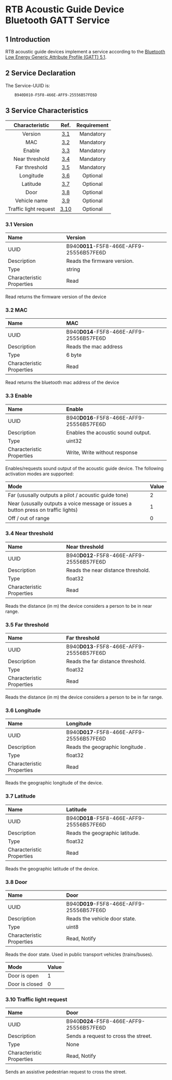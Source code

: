 # RTB Acoustic Guide Device Bluetooth GATT Service

## 1 Introduction

RTB acoustic guide devices implement a service according to the [Bluetooth Low Energy Generic Attribute Profile (GATT) 5.1](https://www.bluetooth.com/specifications/specs/core-specification-5-1/).

## 2 Service Declaration

The Service-UUID is:

        B940D010-F5F8-466E-AFF9-25556B57FE6D
        
## 3 Service Characteristics

| Characteristic             | Ref. | Requirement  |
|:---------------------------:|:-----:|:--------------------:|
| Version                    | [3.1](#31-version) | Mandatory|
| MAC                        | [3.2](#32-mac) | Mandatory|
| Enable                     | [3.3](#33-enable) | Mandatory|
| Near threshold             | [3.4](#34-near-threshold) | Mandatory|
| Far threshold              | [3.5](#35-far-threshold) | Mandatory|
| Longitude                  | [3.6](#36-longitude) | Optional|
| Latitude                   | [3.7](#37-latitude)  | Optional|
| Door                       | [3.8](#38-door)  | Optional|
| Vehicle name               | [3.9](#39-vehicle-name) | Optional |
| Traffic light request      | [3.10](#310-traffic-light-request) | Optional |

### 3.1 Version

| Name        | Version                                  |
|:------------|:--------------------------------------------|
| UUID        | B940<b>0011</b>-F5F8-466E-AFF9-25556B57FE6D |
| Description | Reads the firmware version.                 |
| Type        | string                              |
| Characteristic Properties | Read |

Read returns the firmware version of the device

### 3.2 MAC

| Name        | MAC                                  |
|:------------|:--------------------------------------------|
| UUID        | B940<b>D014</b>-F5F8-466E-AFF9-25556B57FE6D |
| Description | Reads the mac address                    |
| Type        | 6 byte                                      |
| Characteristic Properties | Read |

Read returns the bluetooth mac address of the device

### 3.3 Enable

| Name        | Enable                                  |
|:------------|:--------------------------------------------|
| UUID        | B940<b>D016</b>-F5F8-466E-AFF9-25556B57FE6D |
| Description | Enables the acoustic sound output.          |
| Type        | uint32                                       |
| Characteristic Properties        | Write, Write without response |

Enables/requests sound output of the acoustic guide device. The following activation modes are supported:

| Mode | Value |
|:-----|:----------|
| Far (ususally outputs a pilot / acoustic guide tone) | 2 |
| Near (ususally outputs a voice message or issues a button press on traffic lights) | 1 |
| Off / out of range | 0 |

### 3.4 Near threshold

| Name        | Near threshold                                  |
|:------------|:--------------------------------------------|
| UUID        | B940<b>D012</b>-F5F8-466E-AFF9-25556B57FE6D |
| Description | Reads the near distance threshold.          |
| Type        | float32                                       |
| Characteristic Properties | Read |

Reads the distance (in m) the device considers a person to be in near range.

### 3.5 Far threshold

| Name        | Far threshold                                  |
|:------------|:--------------------------------------------|
| UUID        | B940<b>D013</b>-F5F8-466E-AFF9-25556B57FE6D |
| Description | Reads the far distance threshold.          |
| Type        | float32                                       |
| Characteristic Properties | Read |

Reads the distance (in m) the device considers a person to be in far range.

### 3.6 Longitude

| Name        | Longitude                                  |
|:------------|:--------------------------------------------|
| UUID        | B940<b>D017</b>-F5F8-466E-AFF9-25556B57FE6D |
| Description | Reads the geographic longitude   .          |
| Type        | float32                                       |
| Characteristic Properties | Read |

Reads the geographic longitude of the device.

### 3.7 Latitude

| Name        | Latitude                                  |
|:------------|:--------------------------------------------|
| UUID        | B940<b>D018</b>-F5F8-466E-AFF9-25556B57FE6D |
| Description | Reads the geographic latitude.              |
| Type        | float32                                       |
| Characteristic Properties | Read |

Reads the geographic latitude of the device.

### 3.8 Door

| Name        | Door                                  |
|:------------|:--------------------------------------------|
| UUID        | B940<b>D019</b>-F5F8-466E-AFF9-25556B57FE6D |
| Description | Reads the vehicle door state.              |
| Type        | uint8                                       |
| Characteristic Properties | Read, Notify |

Reads the door state. Used in public transport vehicles (trains/buses).

| Mode | Value |
|:-----|:----------|
| Door is open | 1 |
| Door is closed | 0 |

### 3.10 Traffic light request

| Name        | Door                                  |
|:------------|:--------------------------------------------|
| UUID        | B940<b>D024</b>-F5F8-466E-AFF9-25556B57FE6D |
| Description | Sends a request to cross the street.                       |
| Type        | None                                       |
| Characteristic Properties | Read, Notify |

Sends an assistive pedestrian request to cross the street.
